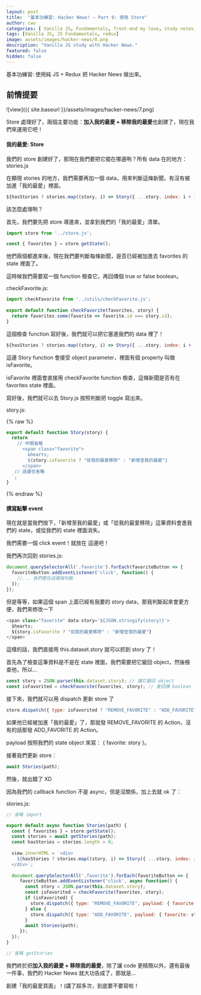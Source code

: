 ```yaml
---
layout: post
title:  "基本功練習: Hacker News! — Part 6: 使用 Store"
author: cwu
categories: [ Vanilla JS, Fundamentals, front-end my love, study notes, new framework! ]
tags: [Vanilla JS, JS Fundamentals, redux]
image: assets/images/hacker-news/0.png
description: "Vanilla JS study with Hacker News."
featured: false
hidden: false
---
```


基本功練習: 使用純 JS + Redux 把 Hacker News 做出來。

## 前情提要

![view]({{ site.baseurl }}/assets/images/hacker-news/7.png)

Store 處理好了，兩個主要功能：**加入我的最愛 + 移除我的最愛**也創建了，現在我們來運用它吧！

#### 我的最愛: Store

我們的 store 創建好了，那現在我們要把它擺在哪邊咧？所有 data 在的地方：stories.js

在顯現 stories 的地方，我們需要再加一個 data，用來判斷這條新聞，有沒有被加進「我的最愛」裡面。

```js
${hasStories ? stories.map((story, i) => Story({ ...story, index: i + 1 })).join('') : '沒新聞耶'}
```

該怎麼處理咧？

首先，我們要先把 store 導進來，並拿到我們的「我的最愛」清單。

```js
import store from '../store.js';

const { favorites } = store.getState();
```

他們兩個都進來後，現在我們要判斷每條新聞，是否已經被加進去 favorites 的 state 裡面了。

這時候我們需要寫一個 function 檢查它，再回傳個 true or false boolean。

checkFavorite.js:

```js
import checkFavorite from '../utils/checkFavorite.js';
 
export default function checkFavorite(favorites, story) {
  return favorites.some(favorite => favorite.id === story.id);
}
```

這個檢查 function 寫好後，我們就可以把它塞進我們的 data 裡了！

```js
${hasStories ? stories.map((story, i) => Story({ ...story, index: i + 1, isFavorite: checkFavorite(favorites, story) })).join('') : '沒新聞耶'}
```

這邊 Story function 會接受 object parameter，裡面有個 property 叫做 isFavorite。

isFavorite 裡面會直接用 checkFavorite function 檢查，這條新聞是否有在 favorites state 裡面。

寫好後，我們就可以去 Story.js 按照判斷把 toggle 寫出來。

story.js:

{% raw %}
```jsx
export default function Story(story) {
  return `
    // 中間省略
      <span class="favorite">
        &hearts;
        ${story.isFavorite ? "從我的最愛移除" : "新增至我的最愛"}
      </span>
   // 這邊也省略
  `;
}
```
{% endraw %}

#### 撰寫點擊 event

現在就是當我們按下，「新增至我的最愛」或「從我的最愛移除」這筆資料會進我們的 state，或從我們的 state 裡面消失。

我們需要一個 click event！就放在 <span class="favorite"> 這邊吧！

我們再次回到 stories.js:

```js
document.querySelectorAll('.favorite').forEach(favoriteButton => {
  favoriteButton.addEventListener('click', function() {
    //... 我們要在這裡寫判斷
  }); 
});
```

但是等等，如果這個 span 上面已經有我要的 story data，那我判斷起來會更方便，我們來修改一下 <span class="favorite">

```js
<span class="favorite" data-story='${JSON.stringify(story)}'>
  $hearts;
  ${story.isFavorite ? "從我的最愛移除" : "新增至我的最愛"}
</span>
```

這樣的話，我們直接用 this.dataset.story 就可以抓到 story 了！

首先為了檢查這筆資料是不是在 state 裡面，我們需要把它變回 object，然後檢查他，所以...

```js
const story = JSON.parse(this.dataset.story); // 讓它變回 object
const isFavorited = checkFavorite(favorites, story); // 會回傳 boolean
```

接下來，我們就可以用 dispatch 更新 store 了

```js
store.dispatch({ type: isFavorited ? "REMOVE_FAVORITE" : "ADD_FAVORITE", payload: { favorite: story } })
```

如果他已經被加進「我的最愛」了，那就發 REMOVE_FAVORITE 的 Action，沒有的話那發 ADD_FAVORITE 的 Action。

payload 按照我們的 state object 來寫： { favorite: story }。

接著我們更新 store：

```js
await Stories(path);
```

然後，就出錯了 XD

因為我們的 callback function 不是 async，但是沒關係，加上去就 ok 了：

stories.js:

```js
// 省略 import

export default async function Stories(path) {
  const { favorites } = store.getState();  
  const stories = await getStories(path);
  const hasStories = stories.length > 0;
                    
  view.innerHTML = `<div>
    ${hasStories ? stories.map((story, i) => Story({ ...story, index: i + 1, isFavorite: checkFavorite(favorites, story) })).join('') : '沒新聞耶'}
  </div>`; 
  
  document.querySelectorAll('.favorite').forEach(favoriteButton => {
     favoriteButton.addEventListener('click', async function() {
       const story = JSON.parse(this.dataset.story);  
       const isFavorited = checkFavorite(favorites, story);
       if (isFavorited) {
         store.dispatch({ type: "REMOVE_FAVORITE", payload: { favorite: story } })  
       } else {
         store.dispatch({ type: "ADD_FAVORITE", payload: { favorite: story } })    
       }
       await Stories(path);
     }); 
  });
}

// 省略 getStories
```

我們終於把**加入我的最愛 + 移除我的最愛**，除了讓 code 更精簡以外，還有最後一件事，我們的 Hacker News 就大功告成了，那就是...

創建「我的最愛頁面」！(講了超多次，到底要不要寫啦！